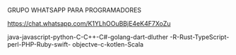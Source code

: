 GRUPO WHATSAPP PARA PROGRAMADORES

https://chat.whatsapp.com/K1YLhOOuBBjE4eK4F7XoZu


java-javascript-python-C-C++-C#-golang-dart-dluther
-R-Rust-TypeScript-perl-PHP-Ruby-swift-
objectve-c-kotlen-Scala


